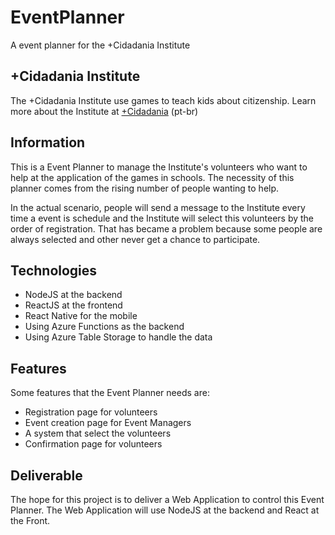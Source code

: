 # EventPlanner

A event planner for the +Cidadania Institute

## +Cidadania Institute

The +Cidadania Institute use games to teach kids about citizenship.
Learn more about the Institute at [+Cidadania](http://www.maiscidadania.org.br/) (pt-br)

## Information

This is a Event Planner to manage the Institute's volunteers who want to help at
the application of the games in schools. The necessity of this planner comes
from the rising number of people wanting to help.

In the actual scenario, people will send a message to the Institute every time
a event is schedule and the Institute will select this volunteers by the order
of registration. That has became a problem because some people are always
selected and other never get a chance to participate.

## Technologies

- NodeJS at the backend
- ReactJS at the frontend
- React Native for the mobile
- Using Azure Functions as the backend
- Using Azure Table Storage to handle the data

## Features

Some features that the Event Planner needs are:

- Registration page for volunteers
- Event creation page for Event Managers
- A system that select the volunteers
- Confirmation page for volunteers

## Deliverable

The hope for this project is to deliver a Web Application to control this Event
Planner. The Web Application will use NodeJS at the backend and React at the
Front.
